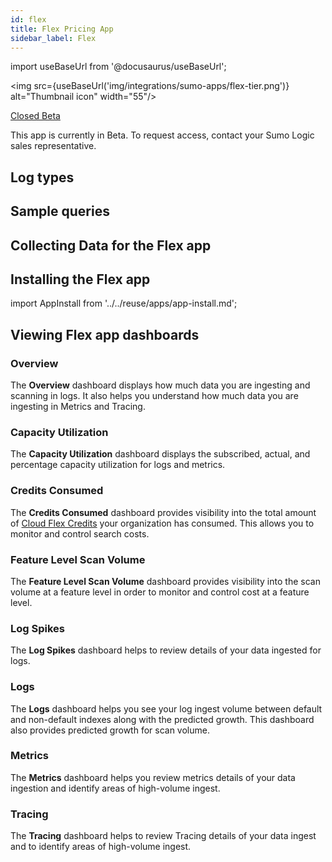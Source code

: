 ```yaml
---
id: flex
title: Flex Pricing App
sidebar_label: Flex
---
```


<head>
  <meta name="robots" content="noindex" />
</head>

import useBaseUrl from '@docusaurus/useBaseUrl';

<img src={useBaseUrl('img/integrations/sumo-apps/flex-tier.png')} alt="Thumbnail icon" width="55"/>

<p><a href="/docs/beta"><span className="beta">Closed Beta</span></a></p>

This app is currently in Beta. To request access, contact your Sumo Logic sales representative.


## Log types


## Sample queries

## Collecting Data for the Flex app

## Installing the Flex app

import AppInstall from '../../reuse/apps/app-install.md';

<AppInstall/>

## Viewing Flex app dashboards

### Overview

The **Overview** dashboard displays how much data you are ingesting and scanning in logs. It also helps you understand how much data you are ingesting in Metrics and Tracing.

### Capacity Utilization

The **Capacity Utilization** dashboard displays the subscribed, actual, and percentage capacity utilization for logs and metrics.

### Credits Consumed

The **Credits Consumed** dashboard provides visibility into the total amount of [Cloud Flex Credits](/docs/manage/manage-subscription/cloud-flex-credits-accounts) your organization has consumed. This allows you to monitor and control search costs.

### Feature Level Scan Volume

The **Feature Level Scan Volume** dashboard provides visibility into the scan volume at a feature level in order to monitor and control cost at a feature level.

### Log Spikes

The **Log Spikes** dashboard helps to review details of your data ingested for logs.

### Logs

The **Logs** dashboard helps you see your log ingest volume between default and non-default indexes along with the predicted growth. This dashboard also provides predicted growth for scan volume.

### Metrics

The **Metrics** dashboard helps you review metrics details of your data ingestion and identify areas of high-volume ingest.

### Tracing

The **Tracing** dashboard helps to review Tracing details of your data ingest and to identify areas of high-volume ingest.
